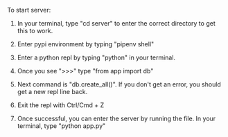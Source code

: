 To start server:

1. In your terminal, type "cd server" to enter the correct directory to get this to work.

2. Enter pypi environment by typing "pipenv shell"

3. Enter a python repl by typing "python" in your terminal.

4. Once you see ">>>" type "from app import db"

5. Next command is "db.create_all()". If you don't get an error, you should get a new repl line back.

6. Exit the repl with Ctrl/Cmd + Z

7. Once successful, you can enter the server by running the file. In your terminal, type "python app.py"
